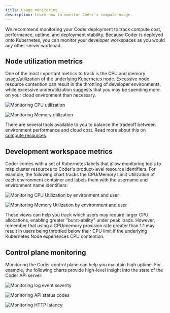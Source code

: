 ```yaml
---
title: Usage monitoring
description: Learn how to monitor Coder's compute usage.
---
```


We recommend monitoring your Coder deployment to track compute cost,
performance, uptime, and deployment stability. Because Coder is deployed onto
Kubernetes, you can monitor your developer workspaces as you would any other
server workload.

## Node utilization metrics

One of the most important metrics to track is the CPU and memory
usage/utilization of the underlying Kubernetes node. Excessive node resource
contention can result in the throttling of developer environments, while
excessive underutilization suggests that you may be spending more on your cloud
environment than necessary.

![Monitoring CPU utilization](../../assets/compute-1.png)

![Monitoring Memory utilization](../../assets/compute-2.png)

There are several tools available to you to balance the tradeoff between
environment performance and cloud cost. Read more about this on
[compute resources](resources.md).

## Development workspace metrics

Coder comes with a set of Kubernetes labels that allow monitoring tools to map
cluster resources to Coder's product-level resource identifiers. For example,
the following chart tracks the CPU/Memory Limit Utilization of each environment
container and labels them with the username and environment name identifiers:

![Monitoring CPU Utilization by environment and user](../../assets/compute-3.png)

![Monitoring Memory Utilization by environment and user](../../assets/compute-4.png)

These views can help you track which users may require larger CPU allocations,
enabling greater "burst-ability" under peak loads. However, remember that using
a CPU/memory provision rate greater than 1:1 may result in users being throttled
below their CPU limit if the underlying Kubernetes Node experiences CPU
contention.

## Control plane monitoring

Monitoring the Coder control plane can help you maintain high uptime. For
example, the following charts provide high-level insight into the state of the
Coder API server:

![Monitoring log event severity](../../assets/compute-5.png)

![Monitoring API status codes](../../assets/compute-6.png)

![Monitoring HTTP latency](../../assets/compute-7.png)
